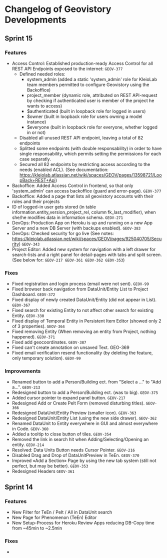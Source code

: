 # Changelog of Geovistory Developments

## Sprint 15
### Features
* Access Control: Established production-ready Access Control for all REST API Endpoints exposed to the internet: `GEOV-377`
  * Defined needed roles:
    * system_admin (added a static 'system_admin' role for KleioLab team members permitted to configure Geovistory using the Backoffice)
    * project_member (dynamic role, attributed on REST API-request by checking if authenticated user is member of the project he wants to access)
    * $authenticated (built in loopback role for logged in users)
    * $owner (built in loopback role for users owning a model instance)
    * $everyone (built in loopback role for everyone, whether logged in or not)
  * Disabled all unused REST API endpoint, leaving a total of 82 endpoints
  * Splitted some endpoints (with double responsability) in order to have single responsability, which permits setting the permissions for each case separatly.
  * Secured all 82 endpoints by restricting access according to the needs (enabled ACL). (See documentation: https://kleiolab.atlassian.net/wiki/spaces/GEOV/pages/13598721/LoopBack+REST+Api)
* Backoffice: Added Access Control in frontend, so that only 'system_admin' can access backoffice (guard and error-page). `GEOV-377`
* Backoffice: Added a page that lists all geovistory accounts with their roles and their projects
* ID of logged-in user gets stored (in table information.entity_version_project_rel, column fk_last_modifier), when she/he modifies data in information schema. `GEOV-271`
* DevOps: Production App on Heroku is up and running on a new App Server and a new DB Server (with backups enabled). `GEOV-383`
* DevOps: Checked security for go live (See notes: https://kleiolab.atlassian.net/wiki/spaces/GEOV/pages/925040705/Security) `GEOV-343`
* Project Editor: Added new system for navigation with a left drawer for search-lists and a right panel for detail-pages with tabs and split screen. (See below for: `GEOV-217 GEOV-361 GEOV-362 GEOV-353`)
  
### Fixes
* Fixed registration and login process (email were not sent). `GEOV-99`
* Fixed browser back navigation from DataUnit/Entity List to Project Dashboard. `GEOV-372`
* Fixed display of newly created DataUnit/Entity (did not appear in List). `GEOV-367`
* Fixed search for existing Entity to not affect other search for existing Entity. `GEOV-330`
* Fixed display of Temporal Entity in Persistent Item Editor (showed only 2 of 3 properties). `GEOV-364`
* Fixed removing Entity (When removing an entity from Project, nothing happened). `GEOV-371`
* Fixed add geocoordinates. `GEOV-387`
* Fixed can't create annotation on unsaved Text. GEO-369
* Fixed email verification resend functionality (by deleting the feature, only temporary solution). `GEOV-99` 

### Improvements
* Renamed button to add a Person/Building ect. from "Select a ..." to "Add a...". `GEOV-213` 
* Redesigned button to add a Person/Building ect. (was to big). `GEOV-375` 
* Added cursor pointer to expand panel button. `GEOV-217`
* Redesigned Add or Create PeIt Form (removed disturbing titles). `GEOV-366`
* Redesigned DataUnit/Entity Preview (smaller icon). `GEOV-363`
* Redesigned DataUnit/Entity List (using the new side drawer). `GEOV-362`
* Renamed DataUnit to Entity everywhere in GUI and almost everywhere in Code. `GEOV-360`
* Added a tooltip to close button of tiles. `GEOV-354`
* Removed the link in search hit when Adding/Selecting/Opening an entity. `GEOV-214`
* Resolved: Data Units Button needs Cursor Pointer. `GEOV-216`
* Disabled Drag and Drop of DataUnitPreview in TeEn. `GEOV-370`
* Improved «Add a Section» Page by using the new tab system (still not perfect, but may be better). `GEOV-353` 
* Redesigned Headers `GEOV-361`

## Sprint 14
### Features
* New Filter for TeEn / PeIt / All in DataUnit search 
* New Page for Phenomenon (TeEn) Editor 
* New Setup-Process for Heroku Review Apps reducing DB-Copy time from ~45min to ~2.5min

### Fixes
* 
